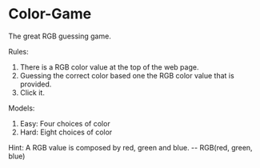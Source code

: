 # Color-Game
The great RGB guessing game.

Rules:
  1. There is a RGB color value at the top of the web page.
  2. Guessing the correct color based one the RGB color value that is provided.
  3. Click it.
  
Models:
  1. Easy: Four choices of color
  2. Hard: Eight choices of color
  
Hint:
  A RGB value is composed by red, green and blue.
    -- RGB(red, green, blue)
  
